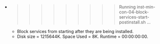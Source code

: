 * >>>>>>>>> Running inst-min-con-04-block-services-start-postinstall.sh ...
  * Block services from starting after they are being installed.
  * Disk size = 1215644K. Space Used = 8K. Runtime = 00:00:00:00.
